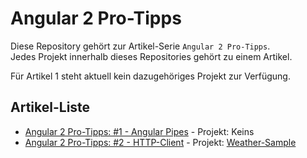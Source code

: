 # Angular 2 Pro-Tipps

Diese Repository gehört zur Artikel-Serie `Angular 2 Pro-Tipps`.  
Jedes Projekt innerhalb dieses Repositories gehört zu einem Artikel.

Für Artikel 1 steht aktuell kein dazugehöriges Projekt zur Verfügung.

## Artikel-Liste
* [Angular 2 Pro-Tipps: #1 - Angular Pipes](https://jaxenter.de/angular-2-release-highlights-pipes-44693) - Projekt: Keins
* [Angular 2 Pro-Tipps: #2 - HTTP-Client]() - Projekt: [Weather-Sample](https://github.com/Inoverse/angular2-protipps/tree/master/weather-sample)